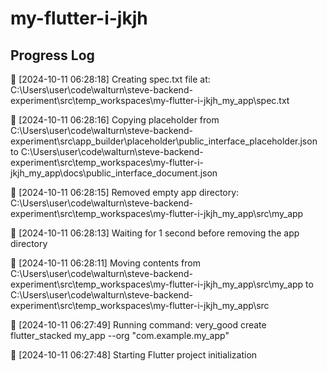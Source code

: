 # my-flutter-i-jkjh
## Progress Log
🔄 [2024-10-11 06:28:18] Creating spec.txt file at: C:\Users\user\code\walturn\steve-backend-experiment\src\temp_workspaces\my-flutter-i-jkjh_my_app\spec.txt

🔄 [2024-10-11 06:28:16] Copying placeholder from C:\Users\user\code\walturn\steve-backend-experiment\src\app_builder\placeholder\public_interface_placeholder.json to C:\Users\user\code\walturn\steve-backend-experiment\src\temp_workspaces\my-flutter-i-jkjh_my_app\docs\public_interface_document.json

🔄 [2024-10-11 06:28:15] Removed empty app directory: C:\Users\user\code\walturn\steve-backend-experiment\src\temp_workspaces\my-flutter-i-jkjh_my_app\src\my_app

🔄 [2024-10-11 06:28:13] Waiting for 1 second before removing the app directory

🔄 [2024-10-11 06:28:11] Moving contents from C:\Users\user\code\walturn\steve-backend-experiment\src\temp_workspaces\my-flutter-i-jkjh_my_app\src\my_app to C:\Users\user\code\walturn\steve-backend-experiment\src\temp_workspaces\my-flutter-i-jkjh_my_app\src

🔄 [2024-10-11 06:27:49] Running command: very_good create flutter_stacked my_app --org "com.example.my_app"

🔄 [2024-10-11 06:27:48] Starting Flutter project initialization
